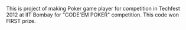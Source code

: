 This is project of making Poker game player for competition in Techfest 2012 at IIT Bombay for "CODE'EM POKER" competition. This code won FIRST prize.